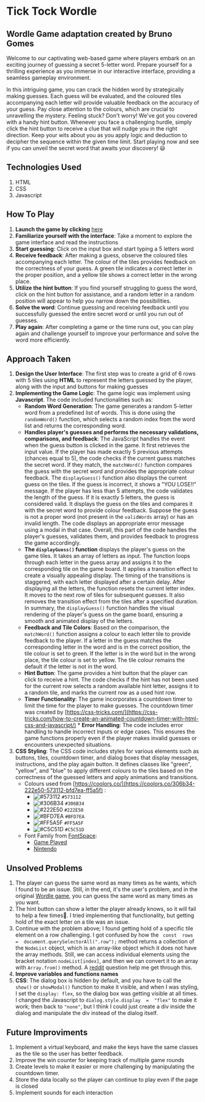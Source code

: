 # Tick Tock Wordle

## Wordle Game adaptation created by Bruno Gomes

Welcome to our captivating web-based game where players embark on an exciting journey of guessing a secret 5-letter word. Prepare yourself for a thrilling experience as you immerse in our interactive interface, providing a seamless gameplay environment.

In this intriguing game, you can crack the hidden word by strategically making guesses. Each guess will be evaluated, and the coloured tiles accompanying each letter will provide valuable feedback on the accuracy of your guess. Pay close attention to the colours, which are crucial to unravelling the mystery.
Feeling stuck? Don't worry! We've got you covered with a handy hint button. Whenever you face a challenging hurdle, simply click the hint button to receive a clue that will nudge you in the right direction. Keep your wits about you as you apply logic and deduction to decipher the sequence within the given time limit.
Start playing now and see if you can unveil the secret word that awaits your discovery! :smiley:

## Technologies Used

1. HTML
2. CSS
3. Javascript

## How To Play

1. **Launch the game by clicking** [here](https://brunogomes11.github.io/Wordle/)
2. **Familiarize yourself with the interface**: Take a moment to explore the game interface and read the instructions
3. **Start guessing**: Click on the input box and start typing a 5 letters word
4. **Receive feedback**: After making a guess, observe the coloured tiles accompanying each letter. The colour of the tiles provides feedback on the correctness of your guess. A green tile indicates a correct letter in the proper position, and a yellow tile shows a correct letter in the wrong place.
5. **Utilize the hint button**: If you find yourself struggling to guess the word, click on the hint button for assistance, and a random letter in a random position will appear to help you narrow down the possibilities.
6. **Solve the word**: Continue guessing and receiving feedback until you successfully guessed the entire secret word or until you run out of guesses.
7. **Play again**: After completing a game or the time runs out, you can play again and challenge yourself to improve your performance and solve the word more efficiently.

## Approach Taken

1. **Design the User Interface**: The first step was to create a grid of 6 rows with 5 tiles using **HTML** to represent the letters guessed by the player, along with the input and buttons for making guesses
2. **Implementing the Game Logic**: The game logic was implement using **Javascript**. The code included functionalities such as:
   * **Random Word Generation**: The game generates a random 5-letter word from a predefined list of words. This is done using the `randomWord()` function, which selects a random index from the word list and returns the corresponding word.
   * **Handles player's guesses and performs the necessary validations, comparisons, and feedback**: The JavaScript handles the event when the guess button is clicked in the game.
   It first retrieves the input value. If the player has made exactly 5 previous attempts (chances equal to 5), the code checks if the current guess matches the secret word. If they match, the `matchWord()` function compares the guess with the secret word and provides the appropriate colour feedback. The `displayGuess()` function also displays the current guess on the tiles. If the guess is incorrect, it shows a "YOU LOSE!!" message.
   If the player has less than 5 attempts, the code validates the length of the guess. If it is exactly 5 letters, the guess is considered valid. It displays the guess on the tiles and compares it with the secret word to provide colour feedback. Suppose the guess is not a proper word (not present in the `validWords` array) or has an invalid length. The code displays an appropriate error message using a modal in that case.
   Overall, this part of the code handles the player's guesses, validates them, and provides feedback to progress the game accordingly.
   * **The `displayGuess()` function** displays the player's guess on the game tiles. It takes an array of letters as input.
   The function loops through each letter in the guess array and assigns it to the corresponding tile on the game board. It applies a transition effect to create a visually appealing display. The timing of the transitions is staggered, with each letter displayed after a certain delay.
   After displaying all the letters, the function resets the current letter index. It moves to the next row of tiles for subsequent guesses. It also removes the transition effect from the tiles after a specified duration.
   In summary, the `displayGuess()` function handles the visual rendering of the player's guess on the game board, ensuring a smooth and animated display of the letters.
   * **Feedback and Tile Colors**: Based on the comparison, the `matchWord()` function assigns a colour to each letter tile to provide feedback to the player. If a letter in the guess matches the corresponding letter in the word and is in the correct position, the tile colour is set to green. If the letter is in the word but in the wrong place, the tile colour is set to yellow. The tile colour remains the default if the letter is not in the word.
   * **Hint Button**: The game provides a hint button that the player can click to receive a hint. The code checks if the hint has not been used for the current row selects a random available hint letter, assigns it to a random tile, and marks the current row as a used hint row.
   * **Timer Functionality**: The game incorporates a countdown timer to limit the time for the player to make guesses. The countdown timer was created by [https://css-tricks.com/](https://css-tricks.com/how-to-create-an-animated-countdown-timer-with-html-css-and-javascript/) \* **Error Handling**: The code includes error handling to handle incorrect inputs or edge cases. This ensures the game functions properly even if the player makes invalid guesses or encounters unexpected situations.
3. **CSS Styling**: The CSS code includes styles for various elements such as buttons, tiles, countdown timer, and dialog boxes that display messages, instructions, and the play again button. It defines classes like "green", "yellow", and "blue" to apply different colours to the tiles based on the correctness of the guessed letters and apply animations and transitions.
    - Colours used from [https://coolors.co/](https://coolors.co/306b34-222e50-573112-bfd7ea-ff5a5f) :
        - ![#573112](https://placehold.co/15x15/573112/573112.png) `#573112`
        - ![#306B34](https://placehold.co/15x15/306B34/306B34.png) `#306B34`
        - ![#222E50](https://placehold.co/15x15/222E50/222E50.png) `#222E50`
        - ![#BFD7EA](https://placehold.co/15x15/BFD7EA/BFD7EA.png) `#BFD7EA`
        - ![#FF5A5F](https://placehold.co/15x15/FF5A5F/FF5A5F.png) `#FF5A5F`
        - ![#C5C51D](https://placehold.co/15x15/C5C51D/C5C51D.png) `#C5C51D`
    - Font Family from [FontSpace](https://www.fontspace.com/):
        - [Game Played](https://www.fontspace.com/game-played-font-f31380)
        - [Nintendo](https://www.fontspace.com/snes-font-f26537)

## Unsolved Problems

1. The player can guess the same word as many times as he wants, which I found to be an issue. Still, in the end, it's the user's problem, and in the original [Wordle game](https://www.nytimes.com/games/wordle/index.html), you can guess the same word as many times as you want.
2. The hint button can show a letter the player already knows, so it will fail to help a few times:grimacing:. I tried implementing that functionality, but getting hold of the exact letter on a tile was an issue.
3. Continue with the problem above; I found getting hold of a specific tile element on a row challenging.
   I got confused by how the ` const  rows  =  document.querySelectorAll(".row");` method returns a collection of the `NodeList` object, which is an array-like object which it does not have the array methods. Still, we can access individual elements using the bracket notation `nodeList[index]`, and then we can convert it to an array with `Array.from()` method. A [reddit](https://www.reddit.com/r/learnjavascript/comments/s67qq9/why_does_queryselectorall_return_a_nodelist/) question help me get through this.
4. **Improve variables and functions names**
5. **CSS**: The dialog box is hidden by default, and you have to call the `show()` or `showModal()` function to make it visible, and when I was styling, I set the `display: flex`, so the dialog box was getting visible at all times. I changed the Javascript to `dialog.style.display  =  "flex"` to make it work; then back to `"none"`, but I think I could just create a div inside the dialog and manipulate the div instead of the dialog itself.

## Future Improviments

1. Implement a virtual keyboard, and make the keys have the same classes as the tile so the user has better feedback.
2. Improve the win counter for keeping track of multiple game rounds
3. Create levels to make it easier or more challenging by manipulating the countdown timer.
4. Store the data locally so the player can continue to play even if the page is closed
5. Implement sounds for each interaction
